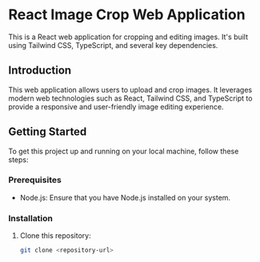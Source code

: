 # React Image Crop Web Application

This is a React web application for cropping and editing images. It's built using Tailwind CSS, TypeScript, and several key dependencies.



## Introduction

This web application allows users to upload and crop images. It leverages modern web technologies such as React, Tailwind CSS, and TypeScript to provide a responsive and user-friendly image editing experience.

## Getting Started

To get this project up and running on your local machine, follow these steps:

### Prerequisites

- Node.js: Ensure that you have Node.js installed on your system.

### Installation

1. Clone this repository:

   ```bash
   git clone <repository-url>
